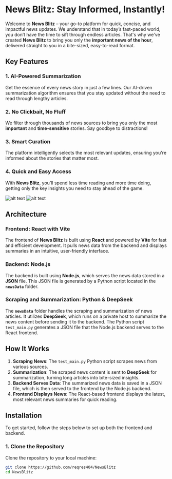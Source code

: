 # News Blitz: Stay Informed, Instantly!

Welcome to **News Blitz** – your go-to platform for quick, concise, and impactful news updates. We understand that in today’s fast-paced world, you don’t have the time to sift through endless articles. That's why we've created **News Blitz** to bring you only the **important news of the hour**, delivered straight to you in a bite-sized, easy-to-read format.

## Key Features

### 1. **AI-Powered Summarization**
Get the essence of every news story in just a few lines. Our AI-driven summarization algorithm ensures that you stay updated without the need to read through lengthy articles.

### 2. **No Clickbait, No Fluff**
We filter through thousands of news sources to bring you only the most **important** and **time-sensitive** stories. Say goodbye to distractions!

### 3. **Smart Curation**
The platform intelligently selects the most relevant updates, ensuring you're informed about the stories that matter most.

### 4. **Quick and Easy Access**
With **News Blitz**, you’ll spend less time reading and more time doing, getting only the key insights you need to stay ahead of the game.

![alt text](https://github.com/reqres404/NewsBlitz/assets/app_images/opt_backend/Newsblitz_SS_1.png?raw=true)
![alt text](https://github.com/reqres404/NewsBlitz/assets/app_images/opt_backend/Newsblitz_SS_2.png?raw=true)
## Architecture

### **Frontend: React with Vite**
The frontend of **News Blitz** is built using **React** and powered by **Vite** for fast and efficient development. It pulls news data from the backend and displays summaries in an intuitive, user-friendly interface.

### **Backend: Node.js**
The backend is built using **Node.js**, which serves the news data stored in a **JSON** file. This JSON file is generated by a Python script located in the **`newsData`** folder.

### **Scraping and Summarization: Python & DeepSeek**
The **`newsData`** folder handles the scraping and summarization of news articles. It utilizes **DeepSeek**, which runs on a private host to summarize the news content before sending it to the backend. The Python script `test_main.py` generates a JSON file that the Node.js backend serves to the React frontend.

## How It Works

1. **Scraping News**: The `test_main.py` Python script scrapes news from various sources.
2. **Summarization**: The scraped news content is sent to **DeepSeek** for summarization, turning long articles into bite-sized insights.
3. **Backend Serves Data**: The summarized news data is saved in a JSON file, which is then served to the frontend by the Node.js backend.
4. **Frontend Displays News**: The React-based frontend displays the latest, most relevant news summaries for quick reading.

## Installation

To get started, follow the steps below to set up both the frontend and backend.

### 1. **Clone the Repository**
Clone the repository to your local machine:

```bash
git clone https://github.com/reqres404/NewsBlitz
cd NewsBlitz